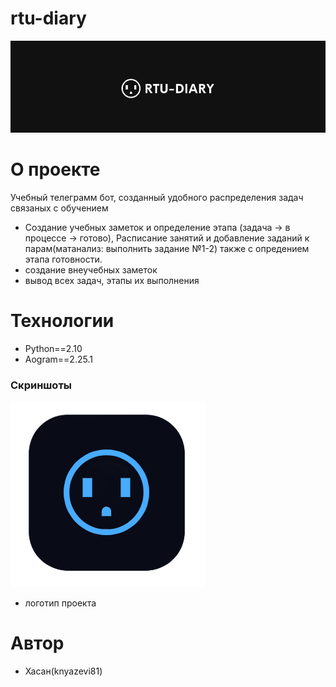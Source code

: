# rtu-diary
![Alt text](https://github.com/knyazevi81/rtu-diary/blob/main/img.png "Логотип проекта")
# О проекте
Учебный телеграмм бот, созданный удобного распределения задач связаных с обучением
- Создание учебных заметок и определение этапа (задача -> в процессе -> готово),
  Расписание занятий и добавление заданий к парам(матанализ: выполнить задание №1-2) также с опредением этапа готовности.
- создание внеучебных заметок
- вывод всех задач, этапы их выполнения
# Технологии
- Python==2.10
- Aogram==2.25.1
### Скриншоты
![Alt text](https://github.com/knyazevi81/rtu-diary/blob/main/logoRTU.png "аватарка проекта")
- логотип проекта
# Автор
- Хасан(knyazevi81)
